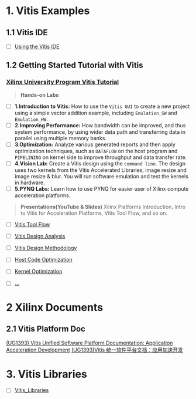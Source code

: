 # 1. Vitis Examples

## 1.1 Vitis IDE

- [ ] [Using the Vitis IDE](https://docs.xilinx.com/r/2021.1-English/ug1393-vitis-application-acceleration/Using-the-Vitis-IDE)


## 1.2 Getting Started Tutorial with Vitis

### [Xilinx University Program Vitis Tutorial](https://xilinx.github.io/xup_compute_acceleration/)

> **Hands-on Labs**
- [ ] **1.Introduction to Vitis:** How to use the `Vitis GUI` to create a new project using a simple vector addition example, including `Emulation_SW` and `Emulation_HW`.
- [ ] **2.Improving Performance:** How bandwidth can be improved, and thus system performance, by using wider data path and transferring data in parallel using multiple memory banks.
- [ ] **3.Optimization:** Analyze various generated reports and then apply optimization techniques, such as `DATAFLOW` on the host program and `PIPELINING` on kernel side to improve throughput and data transfer rate.
- [ ] **4.Vision Lab:** Create a Vitis design using the `command line`. The design uses two kernels from the Vitis Accelerated Libraries, image resize and image resize & blur. You will run software emulation and test the kernels in hardware.
- [ ] **5.PYNQ Labs:** Learn how to use PYNQ for easier user of Xilinx compute acceleration platforms.

> **Presentations(YouTube & Slides)** Xilinx Platforms Introduction, Intro to Vitis for Acceleration Platforms, Vitis Tool Flow, and so on.
- [ ] [Vitis Tool Flow](https://www.xilinx.com/support/documents/university/Vitis-Workshops/2019_2/vitis_toolflow.pdf)
- [ ] [Vitis Design Analysis](https://www.xilinx.com/support/documents/university/Vitis-Workshops/2019_2/vitis_design_analysis.pdf)
- [ ] [Vitis Design Methodology](https://www.xilinx.com/support/documents/university/Vitis-Workshops/2019_2/vitis_design_methodology.pdf)
- [ ] [Host Code Optimization](https://www.xilinx.com/support/documents/university/Vitis-Workshops/2019_2/vitis_host_code_optimization.pdf)
- [ ] [Kernel Optimization](https://www.xilinx.com/support/documents/university/Vitis-Workshops/2019_2/vitis_kernel_optimizations.pdf)
- [ ] [...](https://xilinx.github.io/xup_compute_acceleration/presentations.html)


# 2 Xilinx Documents

## 2.1 Vitis Platform Doc

[(UG1393) Vitis Unified Software Platform Documentation: Application Acceleration Development](https://docs.xilinx.com/r/en-US/ug1393-vitis-application-acceleration/Getting-Started-with-Vitis)
[(UG1393)Vitis 统一软件平台文档：应用加速开发](https://docs.xilinx.com/r/zh-CN/ug1393-vitis-application-acceleration/Vitis-%E5%85%A5%E9%97%A8)





# 3. Vitis Libraries

- [ ] [Vitis_Libraries](https://github.com/Xilinx/Vitis_Libraries)




